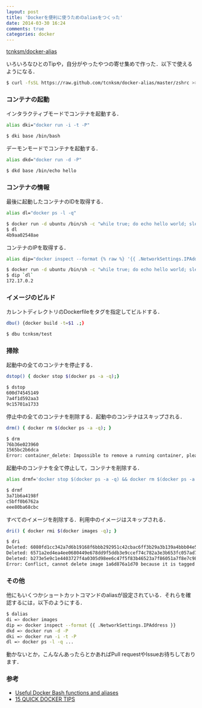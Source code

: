 ```yaml
---
layout: post
title: 'Dockerを便利に使うためのaliasをつくった'
date: 2014-03-30 16:24
comments: true
categories: docker
---
```


[tcnksm/docker-alias](https://github.com/tcnksm/docker-alias)

いろいろなひとのTipや，自分がやったやつの寄せ集めで作った．以下で使えるようになる．

```bash
$ curl -fsSL https://raw.github.com/tcnksm/docker-alias/master/zshrc >> ~/.zshrc && source ~/.zshrc
```

### コンテナの起動

インタラクティブモードでコンテナを起動する．

```bash
alias dki="docker run -i -t -P"
```

```bash
$ dki base /bin/bash
```

デーモンモードでコンテナを起動する．

```bash
alias dkd="docker run -d -P"
```

```bash
$ dkd base /bin/echo hello
```

### コンテナの情報

最後に起動したコンテナのIDを取得する．

```bash
alias dl="docker ps -l -q"
```

```bash
$ docker run -d ubuntu /bin/sh -c "while true; do echo hello world; sleep 1; done"
$ dl
4b9aa02548ae
```

コンテナのIPを取得する．

```bash
alias dip="docker inspect --format {% raw %} '{{ .NetworkSettings.IPAddress }}' {% endraw %}"
```

```bash
$ docker run -d ubuntu /bin/sh -c "while true; do echo hello world; sleep 1; done"
$ dip `dl`
172.17.0.2
```

### イメージのビルド

カレントディレクトリのDockerfileをタグを指定してビルドする．

```bash
dbu() {docker build -t=$1 .;}
```

```bash
$ dbu tcnksm/test 
```
### 掃除

起動中の全てのコンテナを停止する．

```bash
dstop() { docker stop $(docker ps -a -q);}
```

```bash
$ dstop
600d74545149
7a4f1d592aa3
9c15701a1733
```

停止中の全てのコンテナを削除する．起動中のコンテナはスキップされる．

```bash
drm() { docker rm $(docker ps -a -q); }
```

```bash
$ drm
76b36e023960
1565bc2b6dca
Error: container_delete: Impossible to remove a running container, please stop it first
```

起動中のコンテナを全て停止して，コンテナを削除する．

```bash
alias drmf='docker stop $(docker ps -a -q) && docker rm $(docker ps -a -q)'
```

```bash
$ drmf
3a71b6a4198f
c5bff0b6762a
eee80ba68cbc
```

すべてのイメージを削除する．利用中のイメージはスキップされる．

```bash
dri() { docker rmi $(docker images -q); }
```

```bash
$ dri
Deleted: 6080fd1cc342a7d6b19168f6bbb292951c42cbac6ff3b29a3b139a4bbb04e5d2
Deleted: 6571a2ed4ea4ee0680449e678dd9f5ddb3e9ccef74c782a3e3b653fc057ad786
Deleted: b273e5e9c1e4403727f4a0305d98ee6c47f5f83b46523a7f86051a7f8e7c980a
Error: Conflict, cannot delete image 1a6d876a1d70 because it is tagged in multiple repositories, use -f to force
```

### その他

他にもいくつかショートカットコマンドのaliasが設定されている．それらを確認するには，以下のようにする．

```bash
$ dalias
di => docker images
dip => docker inspect --format {{ .NetworkSettings.IPAddress }}
dkd => docker run -d -P
dki => docker run -i -t -P
dl => docker ps -l -q ...
```

動かないとか，こんなんあったらとかあればPull requestやIssueお待ちしております．


### 参考

- [Useful Docker Bash functions and aliases](http://www.kartar.net/2014/03/some-useful-docker-bash-functions-and-aliases/)
- [15 QUICK DOCKER TIPS](http://www.centurylinklabs.com/15-quick-docker-tips/)
